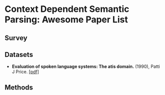 # Context Dependent Semantic Parsing: Awesome Paper List

## Survey 

## Datasets
- **Evaluation of spoken language systems: The atis domain.** (1990), Patti J Price. [[pdf]](https://www.aclweb.org/anthology/H90-1020.pdf)
## Methods


